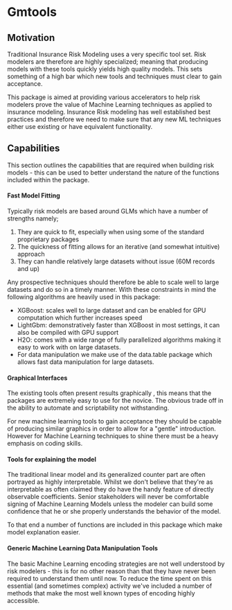 # Gmtools

## Motivation

Traditional Insurance Risk Modeling uses a very specific tool set. Risk modelers are therefore are highly specialized; meaning that producing models with these tools quickly yields high quality models. This sets something of a high bar which new tools and techniques must clear to gain acceptance.

This package is aimed at providing various accelerators to help risk modelers prove the value of Machine Learning techniques as applied to insurance modeling. Insurance Risk modeling has well established best practices and therefore we need to make sure that any new ML techniques either use existing or have equivalent functionality. 

## Capabilities

This section outlines the capabilities that are required when building risk models - this can be used to better understand the nature of the functions included within the package.

#### Fast Model Fitting

Typically risk models are based around GLMs which have a number of strengths namely;

1. They are quick to fit, especially when using some of the standard proprietary packages
2. The quickness of fitting allows for an iterative (and somewhat intuitive) approach
3. They can handle relatively large datasets without issue (60M records and up)

Any prospective techniques should therefore be able to scale well to large datasets and do so in a timely manner. With these constraints in mind the following algorithms are heavily used in this package:

- XGBoost: scales well to large dataset and can be enabled for GPU computation which further increases speed
- LightGbm: demonstratively faster than XGBoost in most settings, it can also be compiled with GPU support
- H2O: comes with a wide range of fully parallelized algorithms making it easy to work with on large datasets.
- For data manipulation we make use of the data.table package which allows fast data manipulation for large datasets.

#### Graphical Interfaces

The existing tools often present results graphically , this means that the packages are extremely easy to use for the novice. The obvious trade off in the ability to automate and scriptability not withstanding. 

For new machine learning tools to gain acceptance they should be capable of producing similar graphics in order to allow for a "gentle" introduction. However for Machine Learning techniques to shine there must be a heavy emphasis on coding skills.

#### Tools for explaining the model

The traditional linear model and its generalized counter part are often portrayed as highly interpretable. Whilst we don't believe that they're as interpretable as often claimed they do have the handy feature of directly observable coefficients. Senior stakeholders will never be comfortable signing of Machine Learning Models unless the modeler can build some confidence that he or she properly understands the behavior of the model.

To that end a number of functions are included in this package which make model explanation easier.

#### Generic Machine Learning Data Manipulation Tools

The basic Machine Learning encoding strategies are not well understood by risk modelers - this is for no other reason than that they have never been required to understand them until now. To reduce the time spent on this essential (and sometimes complex) activity we've included a number of methods that make the most well known types of encoding highly accessible.





